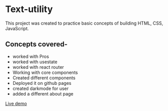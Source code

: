 # Text-utility
This project was created to practice basic concepts of building HTML, CSS, JavaScript.
## Concepts covered-
* worked with Pros
* worked with usestate
* worked with react router
* Working with core components
* Created different components
* Deployed it on github pages
* created darkmode for user
* added a different about page


[Live demo](https://ipriyankrajai.github.io/text-utility/)

